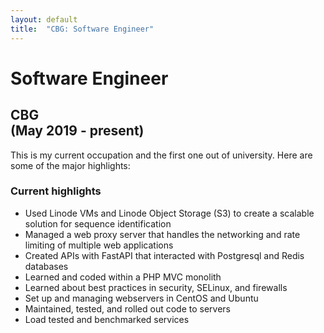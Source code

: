 ```yaml
---
layout: default
title:  "CBG: Software Engineer"
---
```


# Software Engineer

## CBG<br>(May 2019 - present)

This is my current occupation and the first one out of university. Here are some of the major highlights:

### Current highlights

* Used Linode VMs and Linode Object Storage (S3) to create a scalable solution for sequence identification
* Managed a web proxy server that handles the networking and rate limiting of multiple web applications
* Created APIs with FastAPI that interacted with Postgresql and Redis databases
* Learned and coded within a PHP MVC monolith
* Learned about best practices in security, SELinux, and firewalls
* Set up and managing webservers in CentOS and Ubuntu
* Maintained, tested, and rolled out code to servers
* Load tested and benchmarked services
